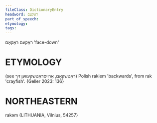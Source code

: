 ```yaml
---
fileClass: DictionaryEntry
headword: ראַקעם
part_of_speech: 
etymology: 
tags: 
---
```

ראַקעם
ראַקאָם
'face-down'

ETYMOLOGY
===========
(see ראַטשקאָם, אַרויסראַטשקעווען זיך)
Polish rakiem 'backwards', from rak 'crayfish'.
{Geller 2023: 136}

NORTHEASTERN
==============

rakəm {LITHUANIA, Vilnius, 54257}